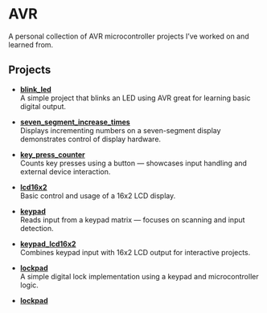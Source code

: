 # AVR
A personal collection of AVR microcontroller projects I’ve worked on and learned from.

## Projects

- **[blink_led](./blink_led)**  
  A simple project that blinks an LED using AVR great for learning basic digital output.

- **[seven_segment_increase_times](./seven_segment)**  
  Displays incrementing numbers on a seven-segment display demonstrates control of display hardware.

- **[key_press_counter](./key_press_counter)**  
  Counts key presses using a button — showcases input handling and external device interaction.

- **[lcd16x2](./lcd16x2)**  
  Basic control and usage of a 16x2 LCD display.

- **[keypad](./keypad)**  
  Reads input from a keypad matrix — focuses on scanning and input detection.

- **[keypad_lcd16x2](./keypad_lcd16x2)**  
  Combines keypad input with 16x2 LCD output for interactive projects.

- **[lockpad](./lockPad)**  
  A simple digital lock implementation using a keypad and microcontroller logic.

- **[lockpad](./lockPad)**  
 

